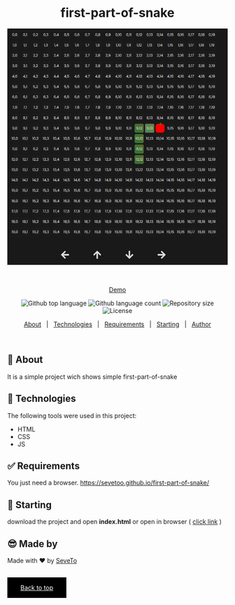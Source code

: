 <div align="center" id="top"> 
  
<h1 align="center">first-part-of-snake</h1>
  <a target="_blank" href="https://sevetoo.github.io/first-part-of-snake/">
  <img src="./preview.png" alt="first-part-of-snake" />
  </a>

&#xa0;

<a target="_blank" href="https://sevetoo.github.io/first-part-of-snake/">Demo</a>

</div>

<p align="center">
  <img alt="Github top language" src="https://img.shields.io/github/languages/top/SeveToo/first-part-of-snake?color=56BEB8">

  <img alt="Github language count" src="https://img.shields.io/github/languages/count/SeveToo/first-part-of-snake?color=56BEB8">

  <img alt="Repository size" src="https://img.shields.io/github/repo-size/SeveToo/first-part-of-snake?color=56BEB8">

  <img alt="License" src="https://img.shields.io/github/license/SeveToo/first-part-of-snake?color=56BEB8">
</p>

<p align="center">
  <a href="#dart-about">About</a> &#xa0; | &#xa0; 
  <!-- <a href="#sparkles-features">Features</a> &#xa0; | &#xa0; -->
  <a href="#rocket-technologies">Technologies</a> &#xa0; | &#xa0;
  <a href="#white_check_mark-requirements">Requirements</a> &#xa0; | &#xa0;
  <a href="#checkered_flag-starting">Starting</a> &#xa0; | &#xa0;
  <a href="https://github.com/SeveToo" target="_blank">Author</a>
</p>

<br>

## :dart: About

<!-- Make some description to me -->

It is a simple project wich shows simple first-part-of-snake

<!-- ## :sparkles: Features
:heavy_check_mark: You can set interval between rounds \
:heavy_check_mark: You see how many correct and wrong answers you get\ -->

## :rocket: Technologies

The following tools were used in this project:

- HTML
- CSS
- JS

## :white_check_mark: Requirements

You just need a browser.
https://sevetoo.github.io/first-part-of-snake/

## :checkered_flag: Starting

download the project and open **index.html**
or open in browser ( <a href="https://sevetoo.github.io/first-part-of-snake/" >click link</a> )

## 😎 Made by

Made with ❤ by <a href="https://github.com/SeveToo" target="_blank">SeveTo</a>

&#xa0;

<a href="#top" style="color: #fff; background: black; padding: 15px 30px">Back to top</a>
